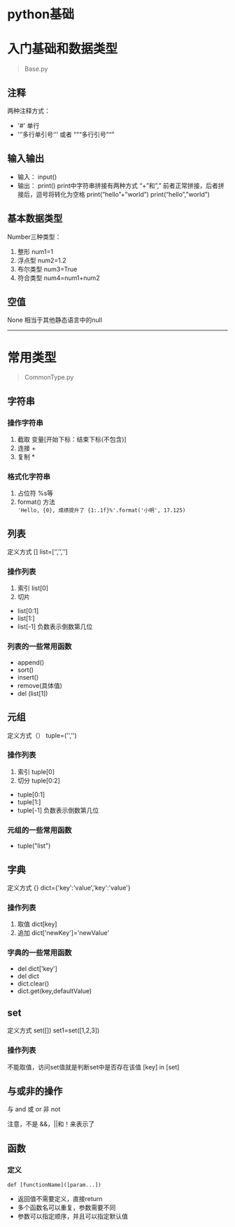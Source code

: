 # python基础

# 入门基础和数据类型
> Base.py
## 注释
两种注释方式：
* '#' 单行
* ’‘’多行单引号‘’‘    或者 “”“多行引号”“”


## 输入输出
* 输入：    input()
* 输出：    print()
print中字符串拼接有两种方式    “+”和”,”  前者正常拼接，后者拼接后，逗号将转化为空格
print(“hello”+”world”)
print(“hello”,”world”)


## 基本数据类型
Number三种类型：
1. 整形              num1=1
2. 浮点型         num2=1.2
3. 布尔类型     num3=True
4. 符合类型     num4=num1+num2

## 空值
None   相当于其他静态语言中的null

------
# 常用类型
> CommonType.py
## 字符串
### 操作字符串
1. 截取     变量[开始下标：结束下标(不包含)]
2. 连接      +
3. 复制      *
### 格式化字符串
1. 占位符   %s等
2. format() 方法     
```'Hello, {0}, 成绩提升了 {1:.1f}%'.format('小明', 17.125)```

## 列表

定义方式 [] 
list=[‘’,’’,’’]
### 操作列表
1. 索引    list[0]
2. 切片    
* list[0:1]   
* list[1:]
* list[-1]  负数表示倒数第几位
### 列表的一些常用函数
* append()
* sort()
* insert()
* remove(具体值)
* del (list[1])

## 元组

定义方式（）
tuple=('','')

### 操作列表
1. 索引  tuple[0]
2. 切分  tuple[0:2]
* tuple[0:1]   
* tuple[1:]
* tuple[-1]  负数表示倒数第几位

### 元组的一些常用函数
* tuple("list")

## 字典

定义方式 {}
dict={'key':'value','key':'value'}

### 操作列表
1. 取值  dict[key] 
2. 追加  dict['newKey']='newValue'


### 字典的一些常用函数
* del dict['key']
* del dict
* dict.clear()
* dict.get(key,defaultValue) 

## set

定义方式 set([])
set1=set([1,2,3])

### 操作列表
不能取值，访问set值就是判断set中是否存在该值
[key] in [set]

## 与或非的操作
与 and  或  or   非  not

注意，不是 &&，||和！来表示了

## 函数
### 定义
```def [functionName]([param...])```

* 返回值不需要定义，直接return
* 多个函数名可以重复，参数需要不同
* 参数可以指定顺序，并且可以指定默认值